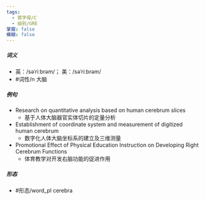 ```yaml
---
tags:
  - 首字母/C
  - 级别/GRE
掌握: false
模糊: false
---
```

##### 词义
- 英：/səˈriːbrəm/； 美：/səˈriːbrəm/
- #词性/n  大脑
##### 例句
- Research on quantitative analysis based on human cerebrum slices
	- 基于人体大脑器官实体切片的定量分析
- Establishment of coordinate system and measurement of digitized human cerebrum
	- 数字化人体大脑坐标系的建立及三维测量
- Promotional Effect of Physical Education Instruction on Developing Right Cerebrum Functions
	- 体育教学对开发右脑功能的促进作用
##### 形态
- #形态/word_pl cerebra
